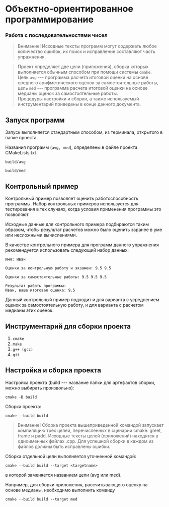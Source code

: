 # Объектно-ориентированное программирование

### Работа с последовательностями чисел

>  Внимание! Исходные тексты программ могут содержать любое количество ошибок, их поиск и исправление составляют часть упражнения.

>  Проект определяет две цели (приложения), сборка которых выполняется обычным способом при помощи системы `cmake`.  
>  Цель `avg` --- программа расчета итоговой оценки на основе среднего арифметического оценок за самостоятельные работы,  
>  цель `med` --- программа расчета итоговой оценки на основе медианы оценок за самостоятельные работы.  
>  Процедуры настройки и сборки, а также используемый инструментарий приведены в конце данного документа.


## Запуск программ

Запуск выполняется стандартным способом, из терминала, открытого в папке проекта.

Названия программ (`avg, med`), определены в файле проекта CMakeLists.txt

`build/avg`

`build/med`

## Контрольный пример

Контрольный пример позволяет оценить работоспособность программы.
Набор контрольных примеров используется для тестирования в тех случаях, когда условия применения программы это позволяют.

Исходные данные для контрольного примера подбираются таким образом, чтобы результат расчетов можно было оценить заранее в уме или несложными вычислениями.

В качестве контрольного примера для программ данного упражнения рекомендуется использовать следующий набор данных:

~~~
Имя: Иван

Оценки за контрольную работу и экзамен: 9.5 9.5

Оценки за самостоятельные работы: 9.5 9.5 9.5

Результат работы программы:
Иван, ваша итоговая оценка: 9.5
~~~

Данный контрольный пример подходит и для варианта с усреднением оценок за самостоятельную работу, и для варианта с расчетом медианы этих оценок.


## Инструментарий для сборки проекта

1. `cmake`
1. `make`
1. `g++ (gcc)`
1. `git`


## Настройка и сборка проекта

Настройка проекта (build --- название папки для артефактов сборки, можно выбирать произвольно):

`cmake -B build`

Сборка проекта:

`cmake --build build`

> Внимание! Сборка проекта вышеприведенной командой запускает компиляцию трех целей, перечисленных в сценарии cmake: greet, frame и padd.
> Исходные тексты целей (приложений) находятся в одноименных файлах .cpp.
> Для успешной сборки в каждом из файлов должны быть исправлены ошибки.

Сборка отдельной цели выполняется уточненной командой:

`cmake --build build --target <targetname>`

в которой <targetname> заменяется названием цели (avg или med).

Например, для сборки приложения, рассчитывающего оценку на основе медианы, необходимо выполнить команду

`cmake --build build --target med`

